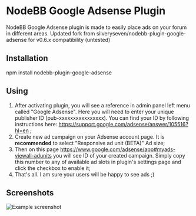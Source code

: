 # NodeBB Google Adsense Plugin

NodeBB Google Adsense plugin is made to easily place ads on your forum in different areas.
Updated fork from silveryseven/nodebb-plugin-google-adsense for v0.6.x compatibility (untested)

## Installation

npm install nodebb-plugin-google-adsense

## Using

1. After activating plugin, you will see a reference in admin panel left menu called "Google Adsense". Here you will need to enter your unique publisher ID (pub-xxxxxxxxxxxxxxxx). You can find your ID by following instructions here: https://support.google.com/adsense/answer/105516?hl=en ;
2. Create new ad campaign on your Adsense account page. It is **recommended** to select "Responsive ad unit (BETA)" Ad size;
3. Then on this page https://www.google.com/adsense/app#myads-viewall-adunits you will see ID of your created campaign. Simply copy this number to any of available ad slots in plugin's settings page and click the checkbox to enable it;
4. That's all. I am sure your users will be happy to see ads ;)


## Screenshots

![Example screenshot](http://i.imgur.com/fK6w7u8.png)